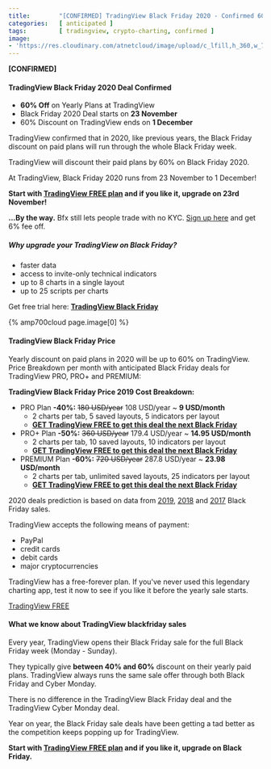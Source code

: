 ```yaml
---
title:        "[CONFIRMED] TradingView Black Friday 2020 - Confirmed 60% Off (Sign Up Now)"
categories:   [ anticipated ]
tags:         [ tradingview, crypto-charting, confirmed ]
image:
- 'https://res.cloudinary.com/atnetcloud/image/upload/c_lfill,h_360,w_700/v1584501142/atnet/_banner/tv_1200_628_a4o4s6.jpg'
---
```


**[CONFIRMED]**

#### TradingView Black Friday 2020 Deal Confirmed

* **60% Off** on Yearly Plans at TradingView
* Black Friday 2020 Deal starts on **23 November**
* 60% Discount on TradingView ends on **1 December**

TradingView confirmed that in 2020, like previous years, the Black Friday discount on paid plans will run through the whole Black Friday week.

TradingView will discount their paid plans by 60% on Black Friday 2020.

At TradingView, Black Friday 2020 runs from 23 November to 1 December!

<p><strong>Start with <a href="http://bit.ly/at-tvd-eth" rel="nofollow">TradingView FREE plan</a> and if you like it, upgrade on 23rd November!</strong></p>

<p><strong>...By the way.</strong> Bfx still lets people trade with no KYC. <a href="http://bit.ly/the-cat-mouse-game" rel="nofollow" target="_blank">Sign up here</a> and get 6% fee off.</p>


##### Why upgrade your TradingView on Black Friday?

* faster data
* access to invite-only technical indicators
* up to 8 charts in a single layout
* up to 25 scripts per charts

<p>Get free trial here: <b><a href="https://www.tradingview.com/black-friday/?offer_id=10&aff_id=3223&file_id=619" target="_blank" rel="nofollow">TradingView Black Friday</a></b></p><img src="https://tradingview.go2cloud.org/aff_i?offer_id=10&file_id=619&aff_id=3223" width="0" height="0" style="position:absolute;visibility:hidden;" border="0" />

{% amp700cloud page.image[0] %}

#### TradingView Black Friday Price

Yearly discount on paid plans in 2020 will be up to 60% on TradingView.
Price Breakdown per month with anticipated Black Friday deals for TradingView PRO, PRO+ and PREMIUM:

**TradingView Black Friday Price 2019 Cost Breakdown:**

* PRO Plan **-40%:** <s>180 USD/year</s> 108 USD/year ~ **9 USD/month**
  - 2 charts per tab, 5 saved layouts, 5 indicators per layout
  - **[GET TradingView FREE to get this deal the next Black Friday](https://bit.ly/at-tvd-gopro)**
* PRO+ Plan **-50%:** <s>360 USD/year</s> 179.4 USD/year ~ **14.95 USD/month**
  - 2 charts per tab, 10 saved layouts, 10 indicators per layout
  - **[GET TradingView FREE to get this deal the next Black Friday](https://bit.ly/at-tvd-ebf)**
* PREMIUM Plan **-60%:** <s>720 USD/year</s> 287.8 USD/year ~ **23.98 USD/month**
  - 2 charts per tab, unlimited saved layouts, 25 indicators per layout
  - **[GET TradingView FREE to get this deal the next Black Friday](http://bit.ly/at-tvd-btcusd)**


2020 deals prediction is based on data from [2019](#past2019-tradingview), [2018](#past2018-tradingview) and [2017](#past2017) Black Friday sales.

TradingView accepts the following means of payment:

* PayPal
* credit cards
* debit cards
* major cryptocurrencies

TradingView has a free-forever plan. If you've never used this legendary charting app, test it now to see if you like it before the yearly sale starts.

<p><a href="http://bit.ly/at-tvd-eth" class="btn" rel="nofollow">TradingView FREE</a></p>


#### What we know about TradingView blackfriday sales

Every year, TradingView opens their Black Friday sale for the full Black Friday week (Monday - Sunday).

They typically give **between 40% and 60%** discount on their yearly paid plans. TradingView always runs the same sale offer through both Black Friday and Cyber Monday.

There is no difference in the TradingView Black Friday deal and the TradingView Cyber Monday deal.

Year on year, the Black Friday sale deals have been getting a tad better as the competition keeps popping up for TradingView.


<p><strong>Start with <a href="http://bit.ly/at-tvd-eth" rel="nofollow">TradingView FREE plan</a> and if you like it, upgrade on Black Friday.</strong></p>
